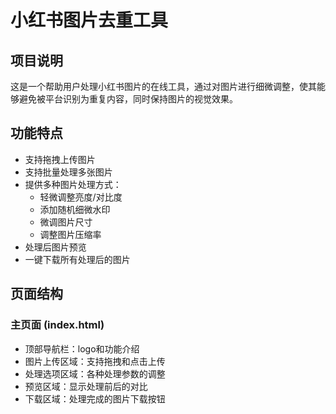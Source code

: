 # 小红书图片去重工具

## 项目说明
这是一个帮助用户处理小红书图片的在线工具，通过对图片进行细微调整，使其能够避免被平台识别为重复内容，同时保持图片的视觉效果。

## 功能特点
- 支持拖拽上传图片
- 支持批量处理多张图片
- 提供多种图片处理方式：
  - 轻微调整亮度/对比度
  - 添加随机细微水印
  - 微调图片尺寸
  - 调整图片压缩率
- 处理后图片预览
- 一键下载所有处理后的图片

## 页面结构
### 主页面 (index.html)
- 顶部导航栏：logo和功能介绍
- 图片上传区域：支持拖拽和点击上传
- 处理选项区域：各种处理参数的调整
- 预览区域：显示处理前后的对比
- 下载区域：处理完成的图片下载按钮 
